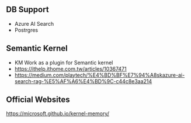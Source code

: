 
## DB Support
- Azure AI Search
- Postrgres

## Semantic Kernel
- KM Work as a plugin for Semantic kernel
- https://ithelp.ithome.com.tw/articles/10367471
- https://medium.com/playtech/%E4%BD%BF%E7%94%A8skazure-ai-search-rag-%E5%AF%A6%E4%BD%9C-c44c8e3aa214


## Official Websites
https://microsoft.github.io/kernel-memory/